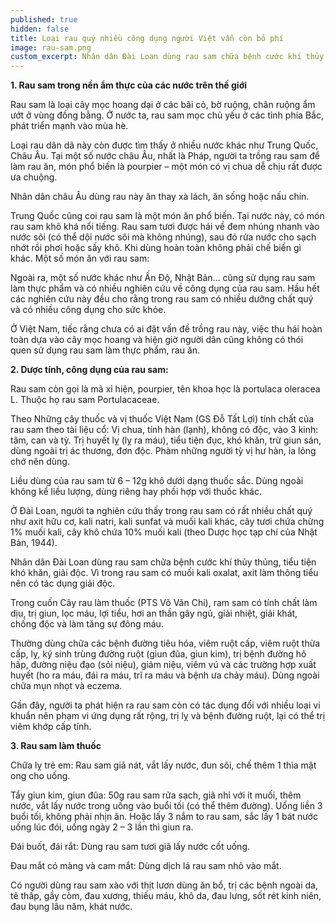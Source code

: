 ```yaml
---
published: true
hidden: false
title: Loại rau quý nhiều công dụng người Việt vẫn còn bỏ phí
image: rau-sam.png
custom_excerpt: Nhân dân Đài Loan dùng rau sam chữa bệnh cước khí thủy thủng, tiểu tiện khó khăn, giải độc. Vì trong rau sam có muối kali oxalat, axit làm thông tiểu nên có tác dụng giải độc.
---
```


**1. Rau sam trong nền ẩm thực của các nước trên thế giới**

Rau sam là loại cây mọc hoang dại ở các bãi cỏ, bờ ruộng, chân ruộng ẩm ướt ở vùng đồng bằng. Ở nước ta, rau sam mọc chủ yếu ở các tỉnh phía Bắc, phát triển mạnh vào mùa hè.

Loại rau dân dã này còn được tìm thấy ở nhiều nước khác như Trung Quốc, Châu Âu. Tại một số nước châu Âu, nhất là Pháp, người ta trồng rau sam để làm rau ăn, món phổ biến là pourpier – một món có vị chua dễ chịu rất được ưa chuộng.

Nhân dân châu Âu dùng rau này ăn thay xà lách, ăn sống hoặc nấu chín.

Trung Quốc cũng coi rau sam là một món ăn phổ biến. Tại nước này, có món rau sam khô khá nổi tiếng. Rau sam tươi được hái về đem nhúng nhanh vào nước sôi (có thể dội nước sôi mà không nhúng), sau đó rửa nước cho sạch nhớt rồi phơi hoặc sấy khô. Khi dùng hoàn toàn không phải chế biến gì khác. Một số món ăn với rau sam:


Ngoài ra, một số nước khác như Ấn Độ, Nhật Bản… cũng sử dụng rau sam làm thực phẩm và có nhiều nghiên cứu về công dụng của rau sam. Hầu hết các nghiên cứu này đều cho rằng trong rau sam có nhiều dưỡng chất quý và có nhiều công dụng cho sức khỏe.

Ở Việt Nam, tiếc rằng chưa có ai đặt vấn đề trồng rau này, việc thu hái hoàn toàn dựa vào cây mọc hoang và hiện giờ người dân cũng không có thói quen sử dụng rau sam làm thực phẩm, rau ăn.

**2. Dược tính, công dụng của rau sam:**

Rau sam còn gọi là mã xỉ hiện, pourpier, tên khoa học là portulaca oleracea L. Thuộc họ rau sam Portulacaceae.

Theo Những cây thuốc và vị thuốc Việt Nam (GS Đỗ Tất Lợi) tính chất của rau sam theo tài liệu cổ: Vị chua, tính hàn (lạnh), không có độc, vào 3 kinh: tâm, can và tỳ. Trị huyết lỵ (lỵ ra máu), tiểu tiện đục, khó khăn, trừ giun sán, dùng ngoài trị ác thương, đơn độc. Phàm những người tỳ vị hư hàn, ỉa lỏng chớ nên dùng.

Liều dùng của rau sam từ 6 – 12g khô dưới dạng thuốc sắc. Dùng ngoài không kể liều lượng, dùng riêng hay phối hợp với thuốc khác.

Ở Đài Loan, người ta nghiên cứu thấy trong rau sam có rất nhiều chất quý như axit hữu cơ, kali natri, kali sunfat và muối kali khác, cây tươi chứa chừng 1% muối kali, cây khô chứa 10% muối kali (theo Dược học tạp chí của Nhật Bản, 1944).

Nhân dân Đài Loan dùng rau sam chữa bệnh cước khí thủy thủng, tiểu tiện khó khăn, giải độc. Vì trong rau sam có muối kali oxalat, axit làm thông tiểu nên có tác dụng giải độc.

Trong cuốn Cây rau làm thuốc (PTS Võ Văn Chi), ram sam có tính chất làm dịu, trị giun, lọc máu, lợi tiểu, hơi an thần gây ngủ, giải nhiệt, giải khát, chống độc và làm tăng sự đông máu.

Thường dùng chữa các bệnh đường tiêu hóa, viêm ruột cấp, viêm ruột thừa cấp, lỵ, ký sinh trùng đường ruột (giun đũa, giun kim), trị bệnh đường hô hấp, đường niệu đạo (sỏi niệu), giảm niệu, viêm vú và các trường hợp xuất huyết (ho ra máu, đái ra máu, trĩ ra máu và bệnh ưa chảy máu). Dùng ngoài chữa mụn nhọt và eczema.

Gần đây, người ta phát hiện ra rau sam còn có tác dụng đối với nhiều loại vi khuẩn nên phạm vi ứng dụng rất rộng, trị lỵ và bệnh đường ruột, lại có thể trị viêm khớp cấp tính.

**3. Rau sam làm thuốc**

Chữa lỵ trẻ em: Rau sam giã nát, vắt lấy nước, đun sôi, chế thêm 1 thìa mật ong cho uống.

Tẩy giun kim, giun đũa: 50g rau sam rửa sạch, giã nhỉ với ít muối, thêm nước, vắt lấy nước trong uống vào buổi tối (có thể thêm đường). Uống liền 3 buổi tối, không phải nhịn ăn. Hoặc lấy 3 nắm to rau sam, sắc lấy 1 bát nước uống lúc đói, uống ngày 2 – 3 lần thì giun ra.

Đái buốt, đái rắt: Dùng rau sam tươi giã lấy nước cốt uống.

Đau mắt có màng và cam mắt: Dùng dịch lá rau sam nhỏ vào mắt.

Có người dùng rau sam xào với thịt lươn dùng ăn bổ, trị các bệnh ngoài da, tê thấp, gầy còm, đau xương, thiếu máu, khô da, đau lưng, sốt rét kinh niên, đau bụng lâu năm, khát nước.